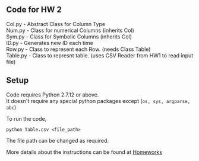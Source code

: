 ## Code for HW 2

Col.py - Abstract Class for Column Type <br />
Num.py - Class for numerical Columns (inherits Col) <br />
Sym.py - Class for Symbolic Columns (inherits Col) <br />
ID.py - Generates new ID each time <br />
Row.py - Class to represent each Row. (needs Class Table) <br />
Table.py - Class to represnt table. (uses CSV Reader from HW1 to read input file) <br />


## Setup
Code requires Python 2.7.12 or above. <br />
It doesn't require any special python packages except (`os, sys, argparse, abc`)

To run the code,

`python Table.csv <file_path>`

The file path can be changed as required.

More details about the instructions can be found at [Homeworks](https://txt.github.io/fss17/homeworks)
